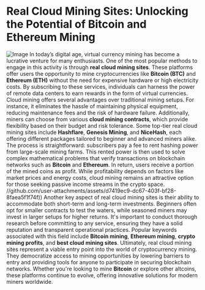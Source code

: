 # Real Cloud Mining Sites: Unlocking the Potential of Bitcoin and Ethereum Mining

![Image](https://github.com/user-attachments/assets/d7419ec9-dc67-403f-bf28-8faea5f1f74f)
In today’s digital age, virtual currency mining has become a lucrative venture for many enthusiasts. One of the most popular methods to engage in this activity is through **real cloud mining sites**. These platforms offer users the opportunity to mine cryptocurrencies like **Bitcoin (BTC)** and **Ethereum (ETH)** without the need for expensive hardware or high electricity costs. By subscribing to these services, individuals can harness the power of remote data centers to earn rewards in the form of virtual currencies.
Cloud mining offers several advantages over traditional mining setups. For instance, it eliminates the hassle of maintaining physical equipment, reducing maintenance fees and the risk of hardware failure. Additionally, miners can choose from various **cloud mining contracts**, which provide flexibility based on their budget and risk tolerance. Some top-tier real cloud mining sites include **Hashflare**, **Genesis Mining**, and **NiceHash**, each offering different packages tailored to beginner and advanced miners alike.
The process is straightforward: subscribers pay a fee to rent hashing power from large-scale mining farms. This rented power is then used to solve complex mathematical problems that verify transactions on blockchain networks such as **Bitcoin** and **Ethereum**. In return, users receive a portion of the mined coins as profit. While profitability depends on factors like market prices and energy costs, cloud mining remains an attractive option for those seeking passive income streams in the crypto space.
 //github.com/user-attachments/assets/d7419ec9-dc67-403f-bf28-8faea5f1f74f))
Another key aspect of real cloud mining sites is their ability to accommodate both short-term and long-term investments. Beginners often opt for smaller contracts to test the waters, while seasoned miners may invest in larger setups for higher returns. It's important to conduct thorough research before committing to any service, ensuring they have a solid reputation and transparent operational practices. Popular keywords associated with this field include **Bitcoin mining**, **Ethereum mining**, **crypto mining profits**, and **best cloud mining sites**.
Ultimately, real cloud mining sites represent a viable entry point into the world of cryptocurrency mining. They democratize access to mining opportunities by lowering barriers to entry and providing tools for anyone to participate in securing blockchain networks. Whether you're looking to mine **Bitcoin** or explore other altcoins, these platforms continue to evolve, offering innovative solutions for modern miners worldwide.
